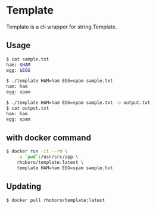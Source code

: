 # Template

Template is a cli wrapper for string.Template.

## Usage

```sh
$ cat sample.txt
ham: $HAM
egg: $EGG

$ ./template HAM=ham EGG=spam sample.txt
ham: ham
egg: spam

$ ./template HAM=ham EGG=spam sample.txt -o output.txt
$ cat output.txt
ham: ham
egg: spam

```

## with docker command

```sh
$ docker run -it --rm \
    -v `pwd`:/usr/src/app \
    rhoboro/template:latest \
    template HAM=ham EGG=spam sample.txt
```

## Updating

```sh
$ docker pull rhoboro/template:latest
```

